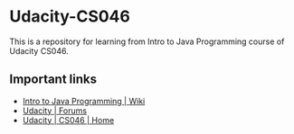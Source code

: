 # Udacity-CS046
This is a repository for learning from Intro to Java Programming course of Udacity CS046. 


## Important links ##

* [Intro to Java Programming | Wiki](https://www.udacity.com/wiki/cs046?_ga=1.78559060.1756954536.1469300441)
* [Udacity | Forums](https://discussions.udacity.com/c/standalone-courses/intro-to-java-programming)
* [Udacity | CS046 | Home](https://www.udacity.com/course/intro-to-java-programming--cs046)


